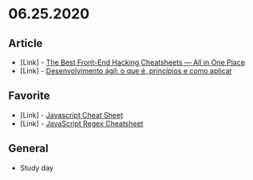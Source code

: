 # 06.25.2020

## Article 

- \[Link\] - [The Best Front-End Hacking Cheatsheets — All in One Place](https://medium.com/better-programming/modern-frontend-hacking-cheatsheets-df9c2566c72a)
- \[Link\] - [Desenvolvimento ágil: o que é, princípios e como aplicar](https://fia.com.br/blog/desenvolvimento-agil/)

## Favorite 

- \[Link\] - [Javascript Cheat Sheet](https://overapi.com/javascript)
- \[Link\] - [JavaScript Regex Cheatsheet](https://www.debuggex.com/cheatsheet/regex/javascript)

## General

- Study day
